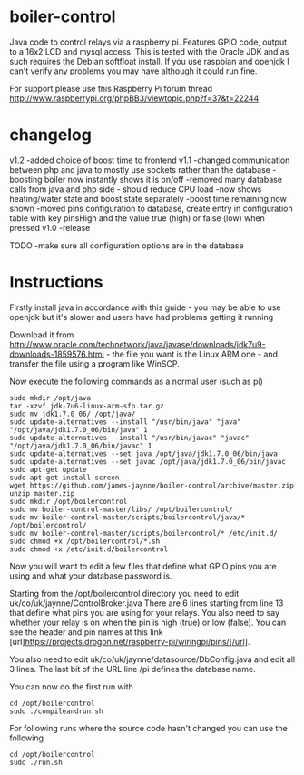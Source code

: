 boiler-control
==============
Java code to control relays via a raspberry pi.
Features GPIO code, output to a 16x2 LCD and mysql access.
This is tested with the Oracle JDK and as such requires the Debian softfloat install. If you use raspbian and openjdk I can't verify any problems you may have although it could run fine.

For support please use this Raspberry Pi forum thread http://www.raspberrypi.org/phpBB3/viewtopic.php?f=37&t=22244

changelog
==============
v1.2
-added choice of boost time to frontend
v1.1
-changed communication between php and java to mostly use sockets rather than the database
-boosting boiler now instantly shows it is on/off
-removed many database calls from java and php side - should reduce CPU load
-now shows heating/water state and boost state separately
-boost time remaining now shown
-moved pins configuration to database, create entry in configuration table with key pinsHigh and the value
	true (high) or false (low) when pressed
v1.0
-release

TODO
-make sure all configuration options are in the database

Instructions
==============

Firstly install java in accordance with this guide - you may be able to use openjdk but it's slower and users have had problems getting it running

Download it from http://www.oracle.com/technetwork/java/javase/downloads/jdk7u9-downloads-1859576.html - the file you want is the Linux ARM one - and transfer the file using a program like WinSCP.

Now execute the following commands as a normal user (such as pi)
<pre><code>sudo mkdir /opt/java
tar -xzvf jdk-7u6-linux-arm-sfp.tar.gz 
sudo mv jdk1.7.0_06/ /opt/java/
sudo update-alternatives --install "/usr/bin/java" "java" "/opt/java/jdk1.7.0_06/bin/java" 1
sudo update-alternatives --install "/usr/bin/javac" "javac" "/opt/java/jdk1.7.0_06/bin/javac" 1
sudo update-alternatives --set java /opt/java/jdk1.7.0_06/bin/java
sudo update-alternatives --set javac /opt/java/jdk1.7.0_06/bin/javac
sudo apt-get update
sudo apt-get install screen
wget https://github.com/james-jaynne/boiler-control/archive/master.zip
unzip master.zip
sudo mkdir /opt/boilercontrol
sudo mv boiler-control-master/libs/ /opt/boilercontrol/
sudo mv boiler-control-master/scripts/boilercontrol/java/* /opt/boilercontrol/
sudo mv boiler-control-master/scripts/boilercontrol/* /etc/init.d/
sudo chmod +x /opt/boilercontrol/*.sh
sudo chmod +x /etc/init.d/boilercontrol
</code></pre>

Now you will want to edit a few files that define what GPIO pins you are using and what your database password is.

Starting from the /opt/boilercontrol directory you need to edit uk/co/uk/jaynne/ControlBroker.java There are 6 lines starting from line 13 that define what pins you are using for your relays. You also need to say whether your relay is on when the pin is high (true) or low (false). You can see the header and pin names at this link [url]https://projects.drogon.net/raspberry-pi/wiringpi/pins/[/url].

You also need to edit uk/co/uk/jaynne/datasource/DbConfig.java and edit all 3 lines. The last bit of the URL line /pi defines the database name.

You can now do the first run with 
<pre><code>cd /opt/boilercontrol
sudo ./compileandrun.sh
</code></pre>

For following runs where the source code hasn't changed you can use the following

<pre><code>cd /opt/boilercontrol
sudo ./run.sh
</code></pre>

